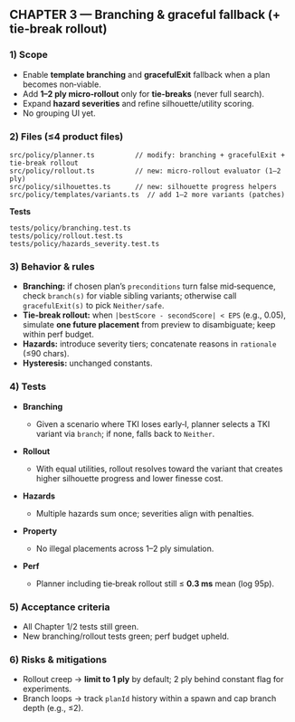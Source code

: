 ## CHAPTER 3 — Branching & graceful fallback (+ tie‑break rollout)

### 1) Scope

- Enable **template branching** and **gracefulExit** fallback when a plan becomes non‑viable.
- Add **1–2 ply micro‑rollout** only for **tie‑breaks** (never full search).
- Expand **hazard severities** and refine silhouette/utility scoring.
- No grouping UI yet.

### 2) Files (≤4 product files)

```
src/policy/planner.ts          // modify: branching + gracefulExit + tie-break rollout
src/policy/rollout.ts          // new: micro-rollout evaluator (1–2 ply)
src/policy/silhouettes.ts      // new: silhouette progress helpers
src/policy/templates/variants.ts  // add 1–2 more variants (patches)
```

**Tests**

```
tests/policy/branching.test.ts
tests/policy/rollout.test.ts
tests/policy/hazards_severity.test.ts
```

### 3) Behavior & rules

- **Branching:** if chosen plan’s `preconditions` turn false mid‑sequence, check `branch(s)` for viable sibling variants; otherwise call `gracefulExit(s)` to pick `Neither/safe`.
- **Tie‑break rollout:** when `|bestScore - secondScore| < EPS` (e.g., 0.05), simulate **one future placement** from preview to disambiguate; keep within perf budget.
- **Hazards:** introduce severity tiers; concatenate reasons in `rationale` (≤90 chars).
- **Hysteresis:** unchanged constants.

### 4) Tests

- **Branching**
  - Given a scenario where TKI loses early‑I, planner selects a TKI variant via `branch`; if none, falls back to `Neither`.

- **Rollout**
  - With equal utilities, rollout resolves toward the variant that creates higher silhouette progress and lower finesse cost.

- **Hazards**
  - Multiple hazards sum once; severities align with penalties.

- **Property**
  - No illegal placements across 1–2 ply simulation.

- **Perf**
  - Planner including tie‑break rollout still ≤ **0.3 ms** mean (log 95p).

### 5) Acceptance criteria

- All Chapter 1/2 tests still green.
- New branching/rollout tests green; perf budget upheld.

### 6) Risks & mitigations

- Rollout creep → **limit to 1 ply** by default; 2 ply behind constant flag for experiments.
- Branch loops → track `planId` history within a spawn and cap branch depth (e.g., ≤2).
